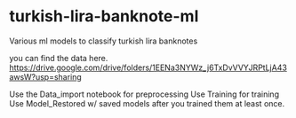 # turkish-lira-banknote-ml
Various ml models to classify turkish lira banknotes

you can find the data here.
https://drive.google.com/drive/folders/1EENa3NYWz_j6TxDvVVYJRPtLjA43awsW?usp=sharing

Use the Data_import notebook for preprocessing
Use Training for training
Use Model_Restored w/ saved models after you trained them at least once.
